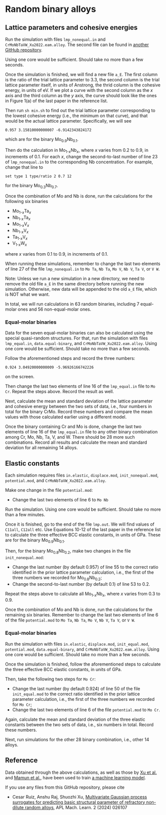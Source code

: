 # Random binary alloys

## Lattice parameters and cohesive energies

Run the simulation with files `lmp_nonequal.in` and `CrMoNbTaVW_Xu2022.eam.alloy`. The second file can be found in [another GitHub repository](https://github.com/shuozhixu/CMS_2022).

Using one core would be sufficient. Should take no more than a few seconds.

Once the simulation is finished, we will find a new file `a_E`. The first column is the ratio of the trial lattice parameter to 3.3, the second column is the trial lattice parameter itself, in units of Anstrong, the thrid column is the cohesive energy, in units of eV. If we plot a curve with the second column as the _x_ axis and the third column as the _y_ axis, the curve should look like the ones in Figure 1(a) of the last paper in the reference list.

Then run `sh min.sh` to find out the trial lattice parameter corresponding to the lowest cohesive energy (i.e., the minimum on that curve), and that would be the actual lattice parameter. Specifically, we will see
	
	0.957 3.15810000000007 -6.9142343824172

which are for the binary Mo<sub>0.9</sub>Nb<sub>0.1</sub>.

Then do the calculation in Mo<sub>1-_x_</sub>Nb<sub>_x_</sub>, where _x_ varies from 0.2 to 0.9, in increments of 0.1. For each _x_, change the second-to-last number of line 23 of `lmp_nonequal.in` to the corresponding Nb concentration. For example, change that line to

	set type 1 type/ratio 2 0.7 12

for the binary Mo<sub>0.3</sub>Nb<sub>0.7</sub>.

Once the combination of Mo and Nb is done, run the calculations for the following six binaries

- Mo<sub>1-_x_</sub>Ta<sub>_x_</sub>
- Nb<sub>1-_x_</sub>Ta<sub>_x_</sub>
- Mo<sub>1-_x_</sub>V<sub>_x_</sub>
- Nb<sub>1-_x_</sub>V<sub>_x_</sub>
- Ta<sub>1-_x_</sub>V<sub>_x_</sub>
- V<sub>1-_x_</sub>W<sub>_x_</sub>

where _x_ varies from 0.1 to 0.9, in increments of 0.1.

When running these simulations, remember to change the last two elements of line 27 of the file `lmp_nonequal.in` to `Mo Ta`, `Nb Ta`, `Mo V`, `Nb V`, `Ta V`, or `V W`.

Note: Unless we run a new simulation in a new directory, we need to remove the old file `a_E` in the same directory before running the new simulation. Otherwise, new data will be appended to the old `a_E` file, which is NOT what we want.

In total, we will run calculations in 63 random binaries, including 7 equal-molar ones and 56 non-equal-molar ones.

### Equal-molar binaries

Data for the seven equal-molar binaries can also be calculated using the special quasi-random structures. For that, run the simulation with files `lmp_equal.in`, `data.equal-binary`, and `CrMoNbTaVW_Xu2022.eam.alloy`. Using one core would be sufficient. Should take no more than a few seconds.

Follow the aforementioned steps and record the three numbers:

	0.924 3.04920000000009 -5.96926166742226

on the screen.

Then change the last two elements of line 16 of the `lmp_equal.in` file to `Mo Cr`. Repeat the steps above. Record the result as well.

Next, calculate the mean and standard deviation of the lattice parameter and cohesive energy between the two sets of data, i.e., four numbers in total for the binary CrMo. Record these numbers and compare the mean values with those calculated earlier using a different model. 

Once the binary containing Cr and Mo is done, change the last two elements of line 16 of the `lmp_equal.in` file to any other binary combination among Cr, Mo, Nb, Ta, V, and W. There should be 28 more such combinations. Record all results and calculate the mean and standard deviation for all remaining 14 alloys.

## Elastic constants

Each simulation requires files `in.elastic`, `displace.mod`, `init_nonequal.mod`, `potential.mod`, and `CrMoNbTaVW_Xu2022.eam.alloy`.

Make one change in the file `potential.mod`:

- Change the last two elements of line 6 to `Mo Nb`

Run the simulation. Using one core would be sufficient. Should take no more than a few minutes.

Once it is finished, go to the end of the file `lmp.out`. We will find values of `C11all`, `C12all` etc. Use Equations 10-12 of the last paper in the reference list to calculate the three effective BCC elastic constants, in units of GPa. These are for the binary Mo<sub>0.9</sub>Nb<sub>0.1</sub>.

Then, for the binary Mo<sub>0.8</sub>Nb<sub>0.2</sub>, make two changes in the file `init_nonequal.mod`:

- Change the last number (by default 0.957) of line 55 to the correct ratio identified in the prior lattice parameter calculation, i.e., the first of the three numbers we recorded for Mo<sub>0.8</sub>Nb<sub>0.2</sub>;
- Change the second-to-last number (by default 0.1) of line 53 to 0.2.

Repeat the steps above to calculate all Mo<sub>1-_x_</sub>Nb<sub>_x_</sub>, where _x_ varies from 0.3 to 0.9.

Once the combination of Mo and Nb is done, run the calculations for the remaining six binaries. Remember to change the last two elements of line 6 of the file `potential.mod` to `Mo Ta`, `Nb Ta`, `Mo V`, `Nb V`, `Ta V`, or `V W`.

### Equal-molar binaries

Run the simulation with files `in.elastic`, `displace.mod`, `init_equal.mod`, `potential.mod`, `data.equal-binary`, and `CrMoNbTaVW_Xu2022.eam.alloy`. Using one core would be sufficient. Should take no more than a few seconds.

Once the simulation is finished, follow the aforementioned steps to calculate the three effective BCC elastic constants, in units of GPa.

Then, take the following two steps for `Mo Cr`:

- Change the last number (by default 0.924) of line 50 of the file `init_equal.mod` to the correct ratio identified in the prior lattice parameter calculation, i.e., the first of the three numbers we recorded for `Mo Cr`;
- Change the last two elements of line 6 of the file `potential.mod` to `Mo Cr`.

Again, calculate the mean and standard deviation of the three elastic constants between the two sets of data, i.e., six numbers in total. Record these numbers.

Next, run simulations for the other 28 binary combination, i.e., other 14 alloys.

## Reference

Data obtained through the above calculations, as well as those by [Xu et al.](http://dx.doi.org/10.1016/j.commatsci.2021.110942) and [Mamun et al.](http://dx.doi.org/10.1088/1402-4896/acf533), have been used to train [a machine learning model](https://github.com/caruizto/mvgpr_as).

If you use any files from this GitHub repository, please cite

- Cesar Ruiz, Anshu Raj, Shuozhi Xu, [Multivariate Gaussian process surrogates for predicting basic structural parameter of refractory non-dilute random alloys](https://doi.org/10.1063/5.0186045), APL Mach. Learn. 2 (2024) 026107
